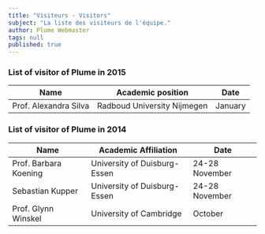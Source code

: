 ```yaml
---
title: "Visiteurs - Visitors"
subject: "La liste des visiteurs de l'équipe."
author: Plume Webmaster
tags: null
published: true
---
```


### List of visitor of Plume in 2015


Name  |  Academic position  |  Date
----  |  -----------------  |  ----
Prof. Alexandra Silva    | Radboud University Nijmegen | January



### List of visitor of Plume in 2014

Name  |  Academic Affiliation  |  Date
----    |   -----------------    |    ----
Prof. Barbara Koening   |  University of Duisburg-Essen | 24-28 November
Sebastian Kupper  | University of Duisburg-Essen | 24-28 November
Prof. Glynn Winskel | University of Cambridge | October

